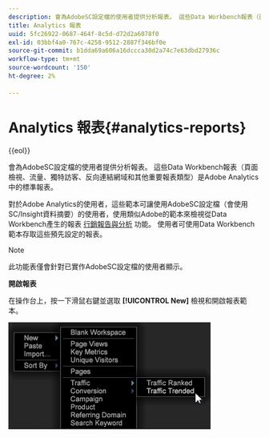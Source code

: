 ```yaml
---
description: 會為AdobeSC設定檔的使用者提供分析報表。 這些Data Workbench報表（頁面檢視、流量、獨特訪客、反向連結網域和其他重要報表類型）是Adobe Analytics中的標準報表。
title: Analytics 報表
uuid: 5fc26922-0687-464f-8c5d-d72d2a6078f0
exl-id: 03bbf4a0-767c-4258-9512-2887f346bf0e
source-git-commit: b1dda69a606a16dccca30d2a74c7e63dbd27936c
workflow-type: tm+mt
source-wordcount: '150'
ht-degree: 2%

---
```


# Analytics 報表{#analytics-reports}

{{eol}}

會為AdobeSC設定檔的使用者提供分析報表。 這些Data Workbench報表（頁面檢視、流量、獨特訪客、反向連結網域和其他重要報表類型）是Adobe Analytics中的標準報表。

對於Adobe Analytics的使用者，這些範本可讓使用AdobeSC設定檔（會使用SC/Insight資料摘要）的使用者，使用類似Adobe的範本來檢視從Data Workbench產生的報表 [行銷報告與分析](https://www.adobe.com/solutions/digital-analytics/marketing-reports-analytics.html?promoid=KAUCM) 功能。 使用者可使用Data Workbench範本存取這些預先設定的報表。

>[!NOTE]
>
>此功能表僅會針對已實作AdobeSC設定檔的使用者顯示。

**開啟報表**

在操作台上，按一下滑鼠右鍵並選取 **[!UICONTROL New]** 檢視和開啟報表範本。

![](assets/template_reports.png)

